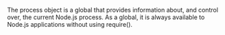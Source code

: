 The process object is a global that provides information about, and control over, the current Node.js process. As a global, it is always available to Node.js applications without using require().

